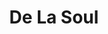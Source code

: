 ---
title: "De La Soul"
summary: "De La Soul is an American hip-hop trio of Posdnuos, Trugoy, and Maseo, formed in 1987 in the Amityville area of Long Island, New York. They are best known for their eclectic sampling, quirky lyrics, and contributions to the evolution of jazz rap and alternative hip-hop subgenres. The three formed the group in high school, catching the attention of producer Prince Paul with a demo tape of the song \"Plug Tunin'.\" With its playful wordplay, innovative sampling, and witty skits, the band's debut album, '3 Feet High and Rising', has been called \"a hip-hop masterpiece.\" They are original members of the progressive collective known as the Native Tongues, which included , , , , and founding members the . Their output throughout the '90s, 1991's 'De La Soul Is Dead,' 1993's 'Buhoone Mindstate' and 1996's 'Stakes Is High,' while not as commercially successful as their debut, were all formative for hip-hop and are now widely considered cult classics. After 2004's critically acclaimed 'The Grind Date,' and winning a Grammy for their collaboration with on their single \"Feel Good Inc.\" in 2006, De La Soul went on hiatus sans a few singles and an EP, returning in 2016 with the crowd-funded 'And the Anonymous Nobody.' In 2023, after years of legal battles over rights and ownership, De La Soul regained access to their back catalog from and finally released their classic albums on streaming services for the first time. Unfortunately, it was bittersweet after the unfortunate passing days before the release of original member Dave 'Trugoy' Jolicoeur, who passed away at 54 after suffering from congestive heart failure diagnosed in 2017. Industry rumors suggest an untitled tenth album may be released with production from and . Individual aliases: AKA / Plug Two / AKA / / AKA / / Plug Three"
image: "de-la-soul.jpg"
---